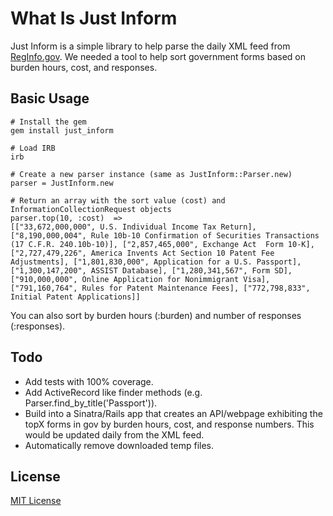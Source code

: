 # What Is Just Inform

Just Inform is a simple library to help parse the daily XML feed from [RegInfo.gov].  We needed a tool to help sort government forms based on burden hours, cost, and responses.

## Basic Usage

    # Install the gem
    gem install just_inform

    # Load IRB
    irb
    
    # Create a new parser instance (same as JustInform::Parser.new)
    parser = JustInform.new

    # Return an array with the sort value (cost) and InformationCollectionRequest objects
    parser.top(10, :cost)  => 
    [["33,672,000,000", U.S. Individual Income Tax Return], ["8,190,000,004", Rule 10b-10 Confirmation of Securities Transactions (17 C.F.R. 240.10b-10)], ["2,857,465,000", Exchange Act  Form 10-K], ["2,727,479,226", America Invents Act Section 10 Patent Fee Adjustments], ["1,801,830,000", Application for a U.S. Passport], ["1,300,147,200", ASSIST Database], ["1,280,341,567", Form SD], ["910,000,000", Online Application for Nonimmigrant Visa], ["791,160,764", Rules for Patent Maintenance Fees], ["772,798,833", Initial Patent Applications]]

You can also sort by burden hours (:burden) and number of responses (:responses).

## Todo

* Add tests with 100% coverage.
* Add ActiveRecord like finder methods (e.g. Parser.find_by_title('Passport')).
* Build into a Sinatra/Rails app that creates an API/webpage exhibiting the topX forms in gov by burden hours, cost, and response numbers.  This would be updated daily from the XML feed.
* Automatically remove downloaded temp files.

## License
[MIT License]

  [RegInfo.gov]: http://www.reginfo.gov
  [MIT License]: https://github.com/GSA-OCSIT/just_inform/blob/master/LICENSE.md
  [README]: https://github.com/GSA-OCSIT/just_inform/blob/master/README.md